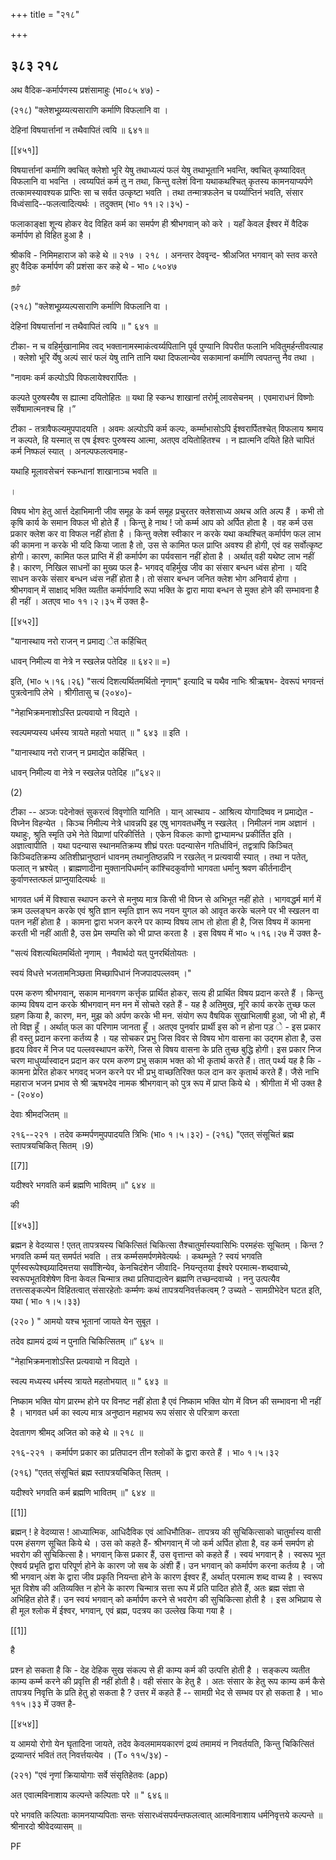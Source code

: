 +++
title = "२१८"

+++


## ३८३ २१८
अथ वैदिक-कर्मार्पणस्य प्रशंसामाहुः (भा०८५ ४७) - 

(२१८) "क्लेशभूय्र्य्यत्यसाराणि कर्माणि विफलानि वा । 

देहिनां विषयार्त्तानां न तथैवापितं त्वयि ॥ ६४१॥ 

[[४५१]]

विषयार्त्तानां कर्माणि क्वचित् क्लेशो भूरि येषु तथाध्यल्पं फलं येषु तथाभूतानि भवन्ति, क्वचित् कृष्यादिवत् विफलानि वा भवन्ति । त्वय्यपितं कर्म तु न तथा, किन्तु वलेशं विना यथाकथश्चित् कृतस्य कामनयाप्यर्पणे तत्कामस्यावश्यक प्राप्तिः सा च सर्वत उत्कृष्टा भवति । तथा तन्मात्रफलेन च पर्य्याप्तिनं भवति, संसार विध्वंसादि--फलत्वादित्यर्थः । तदुक्तम् (भा० ११।२।३५) - 

फलाकाङ्क्षा शून्य होकर वेद विहित कर्म का समर्पण ही श्रीभगवान् को करे । यहाँ केवल ईंश्वर में वैदिक कर्मार्पण हो विहित हुआ है । 

श्रीकवि - निमिमहाराज को कहे थे ॥ २१७ । २१८ । अनन्तर देववृन्द- श्रीअजित भगवान् को स्तव करते हुए वैदिक कर्मार्पण की प्रशंसा कर कहे थे - भा० ८५०४७ 

நர் 

(२१८) "क्लेशभूय्र्य्यल्पसाराणि कर्माणि विफलानि वा । 

देहिनां विषयार्त्तानां न तथैवापितं त्वयि ॥ " ६४१ ॥ 

टीका- न च वहिर्मुखानामिव त्वद् भक्तानामस्माकंत्वर्य्यपितानि पूर्व पुण्यानि विपरीत फलानि भवितुमर्हन्तीवत्याह । क्लेशो भूरि र्येषु अल्पं सारं फलं येषु तानि तानि यथा दिफलान्येव सकामानां कर्माणि त्वपतन्तु नैव तथा । 

"नावमः कर्म कल्पोऽपि विफलायेश्वरार्पितः । 

कल्पते पुरुषस्यैष स ह्यात्मा दयितोहितः ॥ यथा हि स्कन्ध शाखानां तरोर्मू लावसेचनम् । एवमाराधनं विष्णोः सर्वेषामात्मनश्च हि ।” 

टीका - तत्रावैफल्यमुपपादयति । अवमः अल्पोऽपि कर्म कल्पः, कर्म्माभासोऽपि ईश्वरार्पितश्चेत् विफलाय श्रमाय न कल्पते, हि यस्मात् स एष ईश्वरः पुरुषस्य आत्मा, अतएव दयितोहितश्च । न ह्यात्मनि दयिते हिते चापितं कर्म निष्फलं स्यात् । अनल्पफलत्वमाह- 

यथाहि मूलावसेचनं स्कन्धानां शाखानाञ्च भवति ॥ 

। 

विषय भोग हेतु आर्त्त देहाभिमानी जीव समूह के कर्म समूह प्रचुरतर क्लेशसाध्य अथच अति अल्प हैं । कभी तो कृषि कार्य के समान विफल भी होते हैं । किन्तु हे नाथ ! जो कर्म्म आप को अर्पित होता है । वह कर्म उस प्रकार क्लेश कर वा विफल नहीं होता है । किन्तु क्लेश स्वीकार न करके यथा कथश्चित् कर्मार्पण फल लाभ की कामना न करके भी यदि किया जाता है तो, उस से कामित फल प्राप्ति अवश्य ही होगी, एवं वह सर्वोत्कृष्ट होगी। कारण, कामित फल प्राप्ति में ही कर्मार्पण का पर्यवसान नहीं होता है । अर्थात् वही यथेष्ट लाभ नहीं है। कारण, निखिल साधनों का मुख्य फल है- भगवद् वहिर्मुख जीव का संसार बन्धन ध्वंस होना । यदि साधन करके संसार बन्धन ध्वंस नहीं होता है। तो संसार बन्धन जनित क्लेश भोग अनिवार्य होगा । श्रीभगवान् में साक्षाद् भक्ति व्यतीत कर्मार्पणादि रूपा भक्ति के द्वारा माया बन्धन से मुक्त होने की सम्भावना है ही नहीं । अतएव भा० ११।२।३५ में उक्त है- 

[[४५२]] 



"यानास्थाय नरो राजन् न प्रमाद्य ेत कर्हिचित् 

धावन् निमील्य वा नेत्रे न स्खलेन्न पतेदिह ॥ ६४२॥ =) 

इति, (भा० ५।१६।२६) "सत्यं दिशत्यर्थितमर्थितो नृणाम्" इत्यादि च यथैव नाभिः श्रीऋषभ- देवरूपं भगवन्तं पुत्रत्वेनापि लेभे । श्रीगीतासु च (२०४०)- 

"नेहाभिक्रमनाशोऽस्ति प्रत्यवायो न विद्यते । 

स्वल्पमप्यस्य धर्मस्य त्रायते महतो भयात् ॥ " ६४३ ॥ इति । 

"यानास्थाय नरो राजन् न प्रमाद्येत कर्हिचित् । 

धावन् निमील्य वा नेत्रे न स्खलेन्न पतेदिह ॥”६४२॥ 

(2) 

टीका -- अञ्जः पदेनोक्तं सुकरत्वं विवृणोति यानिति । यान् आस्थाय - आश्रित्य योगादिष्वव न प्रमाद्येत - विघ्नेन विहन्येत । किञ्च निमील्य नेत्रे धावन्नपि इह एषु भागवतधर्मेषु न स्खलेत् । निमीलनं नाम अज्ञानं । यथाहुः, श्रुति स्मृति उभे नेते विप्राणां परिकीर्त्तिते । एकेन विकलः काणो द्वाभ्यामन्ध प्रकीर्तित इति । अज्ञात्वापीति । यथा पदन्यास स्थानमतिक्रम्य शीघ्रं परतः पदन्यासेन गतिर्धाविनं, तद्वत्रापि किञ्चित् किञ्चिदतिक्रम्य अतिशीघ्रानुष्ठानं धावनम् तथानुतिष्ठन्नपि न रखलेत् न प्रत्यवायी स्यात् । तथा न पतेत्, फलात् न भ्रश्येत् । ब्राह्मणादीना मुक्तानपिधर्मान् कांश्चिदकुर्वाणो भागवता धर्मानु श्रवण कीर्तनादीन् कुर्वाणस्तत्फलं प्राप्नुयादित्यर्थः ॥ 

भागवत धर्म में विश्वास स्थापन करने से मनुष्य मात्र किसी भी विघ्न से अभिभूत नहीं होते । भागवद्धर्म मार्ग में क्रम उल्लङ्घन करके एवं श्रुति ज्ञान स्मृति ज्ञान रूप नयन युगल को आवृत करके चलने पर भी स्खलन वा पतन नहीं होता है । कामना द्वारा भजन करने पर काम्य विषय लाभ तो होता ही है, जिस विषय में कामना करती भी नहीं आती है, उस प्रेम सम्पत्ति को भी प्राप्त करता है । इस विषय में भा० ५।१६।२७ में उक्त है- 

"सत्यं विशत्यथितमर्थितो नृणाम् । नैवार्थदो यत् पुनरर्थितोयतः । 

स्वयं विधत्ते भजतामनिञ्छता मिच्छापिधानं निजपादपल्लवम् ।" 

परम करुण श्रीभगवान्, सकाम मानवगण कर्त्तृक प्रार्थित होकर, सत्य ही प्रार्थित विषय प्रदान करते हैं । किन्तु काम्य विषय दान करके श्रीभगवान् मन मन में सोचते रहते हैं - यह है अतिमुख, मूरि कार्य करके तुच्छ फल ग्रहण किया है, कारण, मन, मुझ को अर्पण करके भी मन. संयोग रूप वैषयिक सुखाभिलाषी हुआ, जो भी हो, मैं तो विज्ञ हूँ । अर्थात् फल का परिणाम जानता हूँ । अतएव पुनर्वार प्रार्थी इस को न होना पड़ े - इस प्रकार ही वस्तु प्रदान करना कर्तव्य है । यह सोचकर प्रभु जिस विवर से विषय भोग वासना का उद्गम होता है, उस हृदय विवर में निज पद पल्लवस्थापन करेंगे, जिस से विषय वासना के प्रति तुच्छ बुद्धि होगी। इस प्रकार निज चरण माधुर्य्यास्वादन प्रदान कर परम करुण प्रभु सकाम भक्त को भी कृतार्थ करते हैं। तात् पर्थ्य यह है कि - कामना प्रेरित होकर भगवद् भजन करने पर भी प्रभु वाच्छतिरिक्त फल दान कर कृतार्थ करते हैं। जैसे नाभि महाराज भजन प्रभाव से श्री ऋषभदेव नामक श्रीभगवान् को पुत्र रूप में प्राप्त किये थे । श्रीगीता में भी उक्त है - (२०४०) 




देवाः श्रीमदजितम् ॥ 

२१६--२२१ । तदेव कम्मर्पणमुपपादयति त्रिभिः (भा० १।५।३२) - (२१६) "एतत् संसूचितं ब्रह्म स्तापत्रयचिकित् सितम् ।9) 

[[7]]

यदीश्वरे भगवति कर्म ब्रह्मणि भावितम् ॥" ६४४ ॥ 

की 

[[४५३]]

ब्रह्मन हे वेदव्यास ! एतत् तापत्रयस्य चिकित्सितं चिकित्सा तैश्चातुर्मास्यवासिभिः परमहंसः सूचितम् । किन्त ? भगवति कर्म्म यत् समर्पतं भवति । तत्र कर्म्मसमर्पणमेवेत्यर्थः । कथम्भूते ? स्वयं भगवति पूर्णस्वरूपेश्वय्र्यादिमत्तया सर्वांशिन्येव, केनचिदंशेन जीवादि- नियन्तृतया ईश्वरे परमात्म-शब्दवाच्ये, स्वरूपभूतविशेषेण विना केवल चिन्मात्र तथा प्रतिपाद्यत्वेन ब्रह्मणि तच्छन्दवाच्ये । ननु उत्पत्यैव तत्तत्सङ्कल्पेन विहितत्वात् संसारहेतोः कर्म्मणः कथं तापत्रयनिवर्त्तकत्वम् ? उच्यते - सामग्रीभेदेन घटत इति, यथा ( भा० १।५।३३) 

(२२० ) " आमयो यश्च भूतानां जायते येन सुबूत । 

तदेव ह्यामयं द्रव्यं न पुनाति चिकित्सितम् ॥” ६४५ ॥ 

"नेहाभिक्रमनाशोऽस्ति प्रत्यवायो न विद्यते । 

स्वल्प मध्यस्य धर्मस्य त्रायते महतोभयात् ॥ " ६४३ ॥ 

निष्काम भक्ति योग प्रारम्भ होने पर विनष्ट नहीं होता है एवं निष्काम भक्ति योग में विघ्न की सम्भावना भी नहीं है । भागवत धर्म का स्वल्प मात्र अनुष्ठान महाभय रूप संसार से परित्राण करता 

देवतागण श्रीमद् अजित को कहे थे ॥ २१८ ॥ 

२१६-२२१ । कर्मार्पण प्रकार का प्रतिपादन तीन श्लोकों के द्वारा करते हैं । भा० १।५।३२ 

(२१६) "एतत् संसूचितं ब्रह्म स्तापत्रयचिकित् सितम् । 

यदीश्वरे भगवति कर्म ब्रह्मणि भावितम् ॥" ६४४ ॥ 

[[1]]

ब्रह्मन् ! हे वेदव्यास ! आध्यात्मिक, आधिदैविक एवं आधिभौतिक- तापत्रय की सुचिकित्साको चातुर्मास्य वासी परम हंसगण सूचित किये थे । उस को कहते हैं- श्रीभगवान् में जो कर्म अर्पित होता है, वह कर्म समर्पण हो भवरोग की सुचिकित्सा है। भगवान् किस प्रकार हैं, उस वृत्तान्त को कहते हैं । स्वयं भगवान् है । स्वरूप भूत ऐश्वर्य प्रभृति द्वारा परिपूर्ण होने के कारण जो सब के अंशी हैं। उन भगवान् को कर्मार्पण करना कर्तव्य है । जो श्री भगवान् अंश के द्वारा जीव प्रकृति नियन्ता होने के कारण ईश्वर हैं, अर्थात् परमात्म शब्द वाच्य है । स्वरूप भूत विशेष की अतिव्यक्ति न होने के कारण चिन्मात्र सत्ता रूप में प्रति पादित होते हैं, अतः ब्रह्म संज्ञा से अभिहित होते हैं। उन स्वयं भगवान् को कर्मार्पण करने से भवरोग की सुचिकित्सा होती है । इस अभिप्राय से ही मूल श्लोक में ईश्वर, भगवान्, एवं ब्रह्म, पदत्रय का उल्लेख किया गया है । 

[[1]]

है 

प्रश्न हो सकता है कि - देह देहिक सुख संकल्प से ही काम्य कर्म की उत्पत्ति होती है । सङ्कल्प व्यतीत काम्य कर्म्म करने की प्रवृत्ति ही नहीं होती है। वही संसार के हेतु है । अतः संसार के हेतु रूप काम्य कर्म कैसे तापत्रय निवृत्ति के प्रति हेतु हो सकता है ? उत्तर में कहते हैं -- सामग्री भेद से सम्भव पर हो सकता है । भा० ११५।३३ में उक्त है- 

[[४५४]] 

य आमयो रोगो येन घृतादिना जायते, तदेव केवलमामयकारणं द्रव्यं तमामयं न निवर्तयति, किन्तु चिकित्सितं द्रव्यान्तरं भवितं तत् निवर्त्तयत्येव । (T० ११५/३४) - 

(२२१) "एवं नृणां क्रियायोगाः सर्वे संसृतिहेतवः (app) 

अत एवात्मविनाशाय कल्पन्ते कल्पिताः परे ॥ " ६४६॥ 

परे भगवति कल्पिताः कामनयाप्यपिताः सन्तः संसारध्वंसपर्यन्तफलत्वात् आत्मविनाशाय धर्मनिवृत्तये कल्पन्ते ॥ श्रीनारदो श्रीवेदव्यासम् ॥ 

PF 
